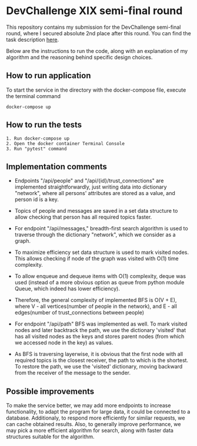 # DevChallenge XIX semi-final round
This repository contains my submission for the DevChallenge semi-final round, where I secured absolute 2nd place after this round. You can find the task description [here](https://docs.google.com/document/d/1fJcMrI3MQEze8QWbnL3ltiIR9_W1ShdL7KoFXUFNjpE/edit).

Below are the instructions to run the code, along with an explanation of my algorithm and the reasoning behind specific design choices.

## How to run application
To start the service in the directory with the docker-compose file, execute the terminal command 
  ```
  docker-compose up
  ```
## How to run the tests
    1. Run docker-compose up
    2. Open the docker container Terminal Console
    3. Run "pytest" command
    
## Implementation comments
- Endpoints "/api/people" and "/api/{id}/trust_connections" are implemented straightforwardly, just writing data
into dictionary "network", where all persons' attributes are stored as a value, and person id is a key.
- Topics of people and messages are saved in a set data structure to allow checking that person has all required
topics faster.

- For endpoint "/api/messages," breadth-first search algorithm is used to traverse through the dictionary "network", which we consider as a graph.
- To maximize efficiency set data structure is used to mark visited nodes. This allows checking if node of the graph
was visited with O(1) time complexity.
- To allow enqueue and dequeue items with O(1) complexity, deque was used (instead of a more obvious option
as queue from python module Queue, which indeed has lower efficiency).
- Therefore, the general complexity of implemented BFS is O(V + E), where V - all vertices(number of people in the network), and E - all edges(number of trust_connections between people)

- For endpoint "/api/path" BFS was implemented as well. To mark visited nodes and later backtrack the path, we use
the dictionary 'visited' that has all visited nodes as the keys and stores parent nodes (from which we accessed
node in the key) as values.
- As BFS is traversing layerwise, it is obvious that the first node with all required
topics is the closest receiver, the path to which is the shortest. To restore the path, we use the 'visited' dictionary, moving backward from the receiver of the message to the sender.

## Possible improvements
To make the service better, we may add more endpoints to increase functionality, to adapt the program for large data, it could be connected to a database. Additionaly, to respond more efficiently for similar requests, we can cache obtained results. Also, to generally improve performance, we may pick a more efficient algorithm for search, along with faster data structures suitable for the algorithm.
